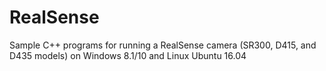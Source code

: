 # RealSense
Sample C++ programs for running a RealSense camera (SR300, D415, and D435 models) on Windows 8.1/10 and Linux Ubuntu 16.04
